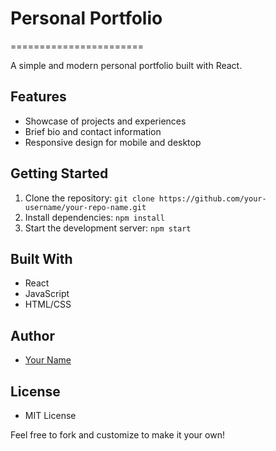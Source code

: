 # Personal Portfolio

=======================

A simple and modern personal portfolio built with React.

## Features

- Showcase of projects and experiences
- Brief bio and contact information
- Responsive design for mobile and desktop

## Getting Started

1. Clone the repository: `git clone https://github.com/your-username/your-repo-name.git`
2. Install dependencies: `npm install`
3. Start the development server: `npm start`

## Built With

- React
- JavaScript
- HTML/CSS

## Author

- [Your Name](https://your-website.com)

## License

- MIT License

Feel free to fork and customize to make it your own!

